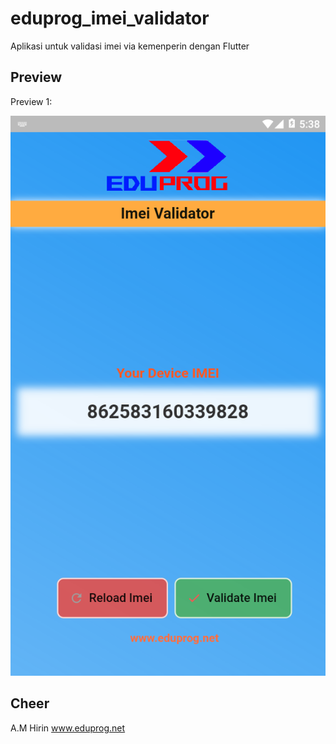 # eduprog_imei_validator
 Aplikasi untuk validasi imei via kemenperin dengan Flutter
 
 ## Preview
 
 Preview 1:
 
 ![Image of a preview 1][pre1]
 
 [pre1]: ./assets/imei.png

 
 
 ## Cheer
 A.M Hirin
 www.eduprog.net